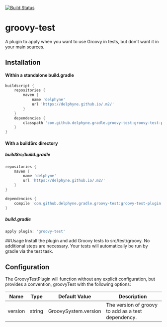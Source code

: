 [![Build Status](https://travis-ci.org/delphyne/gradle-groovy-test.svg?branch=master)](https://travis-ci.org/delphyne/gradle-groovy-test)

# groovy-test
A plugin to apply when you want to use Groovy in tests, but don't want it in your main sources.

## Installation

#### Within a standalone build.gradle
```groovy
buildscript {
	repositories {
		maven {
			name 'delphyne'
			url 'https://delphyne.github.io/.m2/'
		}
	}
	dependencies {
		classpath 'com.github.delphyne.gradle.groovy-test:groovy-test-plugin:0.0.1'
	}
}
```

#### With a buildSrc directory
##### buildSrc/build.gradle
```groovy
repositories {
	maven {
		name 'delphyne'
		url 'https://delphyne.github.io/.m2/'
	}
}

dependencies {
	compile 'com.github.delphyne.gradle.groovy-test:groovy-test-plugin:0.0.1'
}
```

##### build.gradle
```groovy
apply plugin: 'groovy-test'
```

##Usage
Install the plugin and add Groovy tests to src/test/groovy.  No additional steps are necessary.  Your tests will automatically be run by gradle via the test task.

## Configuration

The GroovyTestPlugin will function without any explicit configuration, but provides a convention, groovyTest with the following options:

Name    | Type   | Default Value        | Description
--------|--------|----------------------|---------------------------------------------------
version | string | GroovySystem.version | The version of groovy to add as a test dependency. 
